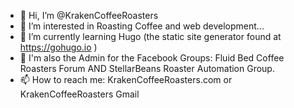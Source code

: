 - 👋 Hi, I’m @KrakenCoffeeRoasters
- 👀 I’m interested in Roasting Coffee and web development...
- 🌱 I’m currently learning Hugo (the static site generator found at https://gohugo.io )
- 💞️ I'm also the Admin for the Facebook Groups: Fluid Bed Coffee Roasters Forum AND StellarBeans Roaster Automation Group.
- 📫 How to reach me: KrakenCoffeeRoasters.com or KrakenCoffeeRoasters Gmail

<!---
KrakenCoffeeRoasters/KrakenCoffeeRoasters is a ✨ special ✨ repository because its `README.md` (this file) appears on your GitHub profile.
You can click the Preview link to take a look at your changes.
--->
